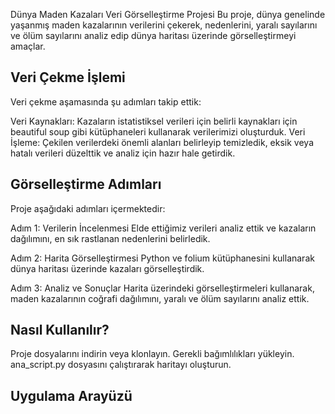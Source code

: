 Dünya Maden Kazaları Veri Görselleştirme Projesi
Bu proje, dünya genelinde yaşanmış maden kazalarının verilerini çekerek, nedenlerini, yaralı sayılarını ve ölüm sayılarını analiz edip dünya haritası üzerinde görselleştirmeyi amaçlar.

## Veri Çekme İşlemi
Veri çekme aşamasında şu adımları takip ettik:

Veri Kaynakları: Kazaların istatistiksel verileri için belirli kaynakları için beautiful soup gibi kütüphaneleri kullanarak verilerimizi oluşturduk.
Veri İşleme: Çekilen verilerdeki önemli alanları belirleyip temizledik, eksik veya hatalı verileri düzelttik ve analiz için hazır hale getirdik.
## Görselleştirme Adımları
Proje aşağıdaki adımları içermektedir:

Adım 1: Verilerin İncelenmesi
Elde ettiğimiz verileri analiz ettik ve kazaların dağılımını, en sık rastlanan nedenlerini belirledik.

Adım 2: Harita Görselleştirmesi
Python ve folium kütüphanesini kullanarak dünya haritası üzerinde kazaları görselleştirdik.


Adım 3: Analiz ve Sonuçlar
Harita üzerindeki görselleştirmeleri kullanarak, maden kazalarının coğrafi dağılımını, yaralı ve ölüm sayılarını analiz ettik. 

## Nasıl Kullanılır?
Proje dosyalarını indirin veya klonlayın.
Gerekli bağımlılıkları yükleyin.
ana_script.py dosyasını çalıştırarak haritayı oluşturun.
## Uygulama Arayüzü
